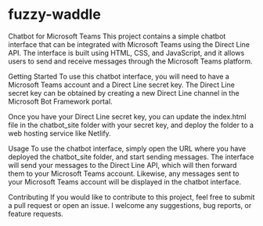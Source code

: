 # fuzzy-waddle
Chatbot for Microsoft Teams
This project contains a simple chatbot interface that can be integrated with Microsoft Teams using the Direct Line API. The interface is built using HTML, CSS, and JavaScript, and it allows users to send and receive messages through the Microsoft Teams platform.

Getting Started
To use this chatbot interface, you will need to have a Microsoft Teams account and a Direct Line secret key. The Direct Line secret key can be obtained by creating a new Direct Line channel in the Microsoft Bot Framework portal.

Once you have your Direct Line secret key, you can update the index.html file in the chatbot_site folder with your secret key, and deploy the folder to a web hosting service like Netlify.

Usage
To use the chatbot interface, simply open the URL where you have deployed the chatbot_site folder, and start sending messages. The interface will send your messages to the Direct Line API, which will then forward them to your Microsoft Teams account. Likewise, any messages sent to your Microsoft Teams account will be displayed in the chatbot interface.

Contributing
If you would like to contribute to this project, feel free to submit a pull request or open an issue. I welcome any suggestions, bug reports, or feature requests.
